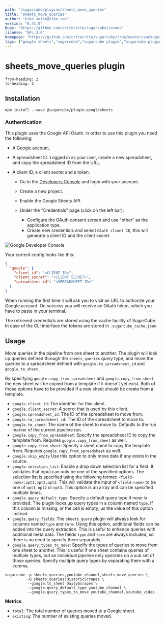 ```yaml
---
path: "/sugarcube/plugins/sheets_move_queries"
title: "sheets_move_queries"
author: "niko <niko@niko.io>"
version: "0.41.0"
bugs: "https://github.com/critocrito/sugarcube/issues"
license: "GPL-3.0"
homepage: "https://github.com/critocrito/sugarcube/tree/master/packages/plugin-googlesheets#readme"
tags: ["google sheets","sugarcube","sugarcube plugin","sugarcube-plugin"]
---
```

# sheets_move_queries plugin

```toc
from-heading: 2
to-heading: 2
```

## Installation

```shell
npm install --save @sugarcube/plugin-googlesheets
```

### Authentication

This plugin uses the Google API Oauth. In order to use this plugin you need
the following:

-   A [Google account](https://gmail.com).
-   A spreadsheet ID. Logged in as your user, create a new spreadsheet, and copy
    the spreadsheet ID from the URL.
-   A client ID, a client secret and a token.

    -   Go to the [Developers Console](https://console.developers.google.com) and
        login with your account.
    -   Create a new project.
    -   Enable the Google Sheets API.
    -   Under the "Credentials" page (click on the left bar):

        -   Configure the OAuth consent screen and use "other" as the application
            type.
        -   Create new credentials and select `OAuth client ID`, this will generate
            a client ID and the client secret.

![Google Developer Console](developer-console.jpg?raw=true "Google Developer Console")

Your current config looks like this:

```json
{
  "google": {
    "client_id": "<CLIENT ID>",
    "client_secret": "<CLIENT SECRET>",
    "spreadsheet_id": "<SPREADSHEET ID>"
  }
}
```

When running the first time it will ask you to visit an URL to authorize your
Google account. On success you will receive an OAuth token, which you have to
paste in your terminal.

The retrieved credentials are stored using the cache facility of SugarCube. In
case of the CLI interface the tokens are stored in `.sugarcube_cache.json`.


## Usage

Move queries in the pipeline from one sheet to another. The plugin will look up queries defined through the `sheets_queries` query type, and move the queries to a spreadsheet defined with `google.to_spreadsheet_id` and `google.to_sheet`.

By specifying `google.copy_from_spreadsheet` and `google.copy_from_sheet` the new sheet will be copied from a template if it doesn't yet exist. Both of those options have to be provided if a new sheet should be create from a template.

-   `google.client_id`: The identifier for this client.
-   `google.client_secret`: A secret that is used by this client.
-   `google.spreadsheet_id`: The ID of the spreadsheet to move from.
-   `google.to_spreadsheet_id`: The ID of the spreadsheet to move to.
-   `google.to_sheet`: The name of the sheet to move to. Defaults to the run marker of the current pipeline run.
-   `google.copy_from_spreadsheet`: Specify the spreadsheet ID to copy the template from. Requires `google.copy_from_sheet` as well.
-   `google.copy_from_sheet`: Specify a sheet name to copy the template from. Requires `google.copy_from_spreadsheet` as well.
-   `google.skip_empty` Use this option to only move data if any exists in the source.
-   `google.selection_list`: Enable a drop down selection list for a field. It validates that input can only be one of the specified options. The selection list is specified using the following format: `<field-name>:opt1,opt2,opt3`. This will validate the input of `<field-name>` to be one of `opt1`, `opt2` or `opt3`. This option is an array and can be specified multiple times.
-   `google.query_default_type`: Specify a default query type if none is provided. The plugin looks up query types in a column named `type`. If this column is missing, or the cell is empty, us the value of this option instead.
-   `google.query_fields`: The `sheets_query` plugin will always look for columns named `type` and `term`. Using this option, additional fields can be added into the query extraction. This is useful to enhance queries with additional meta data. The fields `type` and `term` are always included, so there is no need to specify them separately.
-   `google.query_types_to_move`: Specify the types of queries to move from one sheet to another. This is useful if one sheet contains queries of multiple types, but an individual pipeline only operates on a sub set of those queries. Specify multiple query types by separating them with a comma.

```shell
sugarcube -p sheets_queries,youtube_channel,sheets_move_queries \
          -Q sheets_queries:HistoricScrapes \
          --google.to_sheet DailyScrapes \
          --google.query_default_type youtube_channel \
          --google.query_types_to_move youtube_channel,youtube_video
```

**Metrics:**

-   `total`: The total number of queries moved to a Google sheet..
-   `existing`: The number of existing queries moved.

